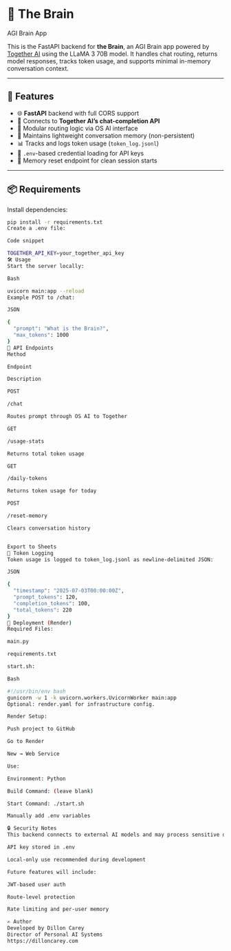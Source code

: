 # 🧠 The Brain

AGI Brain App

This is the FastAPI backend for **the Brain**, an AGI Brain app powered by [Together AI](https://platform.together.ai/) using the LLaMA 3 70B model. It handles chat routing, returns model responses, tracks token usage, and supports minimal in-memory conversation context.

---

## 🚀 Features

- 🌐 **FastAPI** backend with full CORS support
- 🤖 Connects to **Together AI’s chat-completion API**
- 🔁 Modular routing logic via OS AI interface
- 💬 Maintains lightweight conversation memory (non-persistent)
- 📊 Tracks and logs token usage (`token_log.jsonl`)
- 🔐 `.env`-based credential loading for API keys
- 🧼 Memory reset endpoint for clean session starts

---

## 📦 Requirements

Install dependencies:

```bash
pip install -r requirements.txt
Create a .env file:

Code snippet

TOGETHER_API_KEY=your_together_api_key
🛠️ Usage
Start the server locally:

Bash

uvicorn main:app --reload
Example POST to /chat:

JSON

{
  "prompt": "What is the Brain?",
  "max_tokens": 1000
}
🧪 API Endpoints
Method

Endpoint

Description

POST

/chat

Routes prompt through OS AI to Together

GET

/usage-stats

Returns total token usage

GET

/daily-tokens

Returns token usage for today

POST

/reset-memory

Clears conversation history


Export to Sheets
🧾 Token Logging
Token usage is logged to token_log.jsonl as newline-delimited JSON:

JSON

{
  "timestamp": "2025-07-03T00:00:00Z",
  "prompt_tokens": 120,
  "completion_tokens": 100,
  "total_tokens": 220
}
🚀 Deployment (Render)
Required Files:

main.py

requirements.txt

start.sh:

Bash

#!/usr/bin/env bash
gunicorn -w 1 -k uvicorn.workers.UvicornWorker main:app
Optional: render.yaml for infrastructure config.

Render Setup:

Push project to GitHub

Go to Render

New → Web Service

Use:

Environment: Python

Build Command: (leave blank)

Start Command: ./start.sh

Manually add .env variables

🔒 Security Notes
This backend connects to external AI models and may process sensitive data. Current protections include:

API key stored in .env

Local-only use recommended during development

Future features will include:

JWT-based user auth

Route-level protection

Rate limiting and per-user memory

✍️ Author
Developed by Dillon Carey
Director of Personal AI Systems
https://dilloncarey.com
